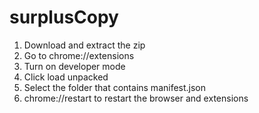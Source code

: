 # surplusCopy

1. Download and extract the zip
2. Go to chrome://extensions
3. Turn on developer mode
4. Click load unpacked
5. Select the folder that contains manifest.json
6. chrome://restart to restart the browser and extensions
